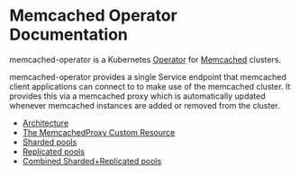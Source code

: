# Memcached Operator Documentation

memcached-operator is a Kubernetes
[Operator](https://coreos.com/blog/introducing-operators.html) for
[Memcached](https://memcached.org/) clusters.

memcached-operator provides a single Service endpoint that memcached client
applications can connect to to make use of the memcached cluster. It provides
this via a memcached proxy which is automatically updated whenever memcached
instances are added or removed from the cluster.

- [Architecture](design.md)
- [The MemcachedProxy Custom Resource](memcachedproxy-crd.md)
- [Sharded pools](sharded-pools.md)
- [Replicated pools](replicated-pools.md)
- [Combined Sharded+Replicated pools](combined-pools.md)
